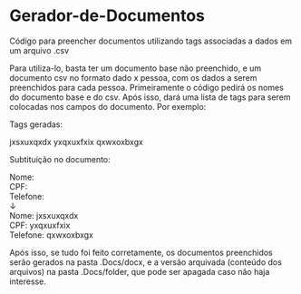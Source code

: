 # Gerador-de-Documentos
Código para preencher documentos utilizando tags associadas a dados em um arquivo .csv

Para utiliza-lo, basta ter um documento base não preenchido, e um documento csv no formato dado x pessoa, com os dados a serem preenchidos para cada pessoa.
Primeiramente o código pedirá os nomes do documento base e do csv. Após isso, dará uma lista de tags para serem colocadas nos campos do documento. Por exemplo:

Tags geradas: 

jxsxuxqxdx
yxqxuxfxix
qxwxoxbxgx

Subtituição no documento: 

Nome:                  
CPF:                  
Telefone:               
 ↓                      
Nome: jxsxuxqxdx   
CPF: yxqxuxfxix   
Telefone: qxwxoxbxgx   
  
Após isso, se tudo foi feito corretamente, os documentos preenchidos serão gerados na pasta .Docs/docx, e a versão arquivada (conteúdo dos arquivos) na pasta 
.Docs/folder, que pode ser apagada caso não haja interesse. 
